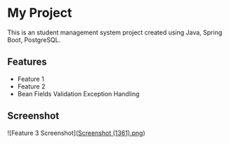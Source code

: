 # My Project

This is an student management system project created using Java, Spring Boot, PostgreSQL.

## Features
- Feature 1
- Feature 2
- Bean Fields Validation Exception Handling

## Screenshot
![Feature 3 Screenshot]([Screenshot (1361).png](https://github.com/theramzankhan/Student-Crud-Operation/blob/main/Screenshot%20(1361).png?raw=true))
